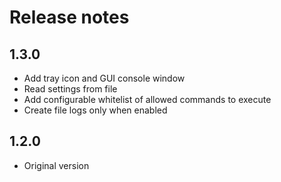 # Release notes

## 1.3.0

- Add tray icon and GUI console window
- Read settings from file
- Add configurable whitelist of allowed commands to execute
- Create file logs only when enabled 

## 1.2.0

- Original version